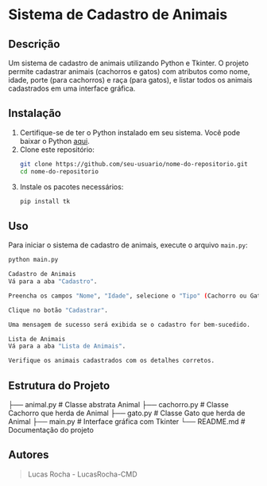 # Sistema de Cadastro de Animais

## Descrição
Um sistema de cadastro de animais utilizando Python e Tkinter. O projeto permite cadastrar animais (cachorros e gatos) com atributos como nome, idade, porte (para cachorros) e raça (para gatos), e listar todos os animais cadastrados em uma interface gráfica.

## Instalação
1. Certifique-se de ter o Python instalado em seu sistema. Você pode baixar o Python [aqui](https://www.python.org/downloads/).
2. Clone este repositório:
    ```bash
    git clone https://github.com/seu-usuario/nome-do-repositorio.git
    cd nome-do-repositorio
    ```
3. Instale os pacotes necessários:
    ```bash
    pip install tk
    ```

## Uso
Para iniciar o sistema de cadastro de animais, execute o arquivo `main.py`:
```bash
python main.py

Cadastro de Animais
Vá para a aba "Cadastro".

Preencha os campos "Nome", "Idade", selecione o "Tipo" (Cachorro ou Gato) e preencha o campo "Porte (para Cachorro) ou Raça (para Gato)".

Clique no botão "Cadastrar".

Uma mensagem de sucesso será exibida se o cadastro for bem-sucedido.

Lista de Animais
Vá para a aba "Lista de Animais".

Verifique os animais cadastrados com os detalhes corretos.

```

## Estrutura do Projeto


├── animal.py          # Classe abstrata Animal
├── cachorro.py        # Classe Cachorro que herda de Animal
├── gato.py            # Classe Gato que herda de Animal
├── main.py            # Interface gráfica com Tkinter
└── README.md          # Documentação do projeto

## Autores

>Lucas Rocha - LucasRocha-CMD
